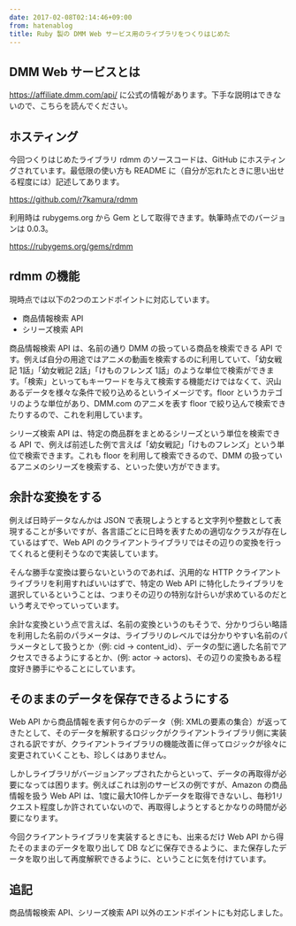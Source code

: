 ```yaml
---
date: 2017-02-08T02:14:46+09:00
from: hatenablog
title: Ruby 製の DMM Web サービス用のライブラリをつくりはじめた
---
```


<h2>DMM Web サービスとは</h2>

<p><a href="https://affiliate.dmm.com/api/">https://affiliate.dmm.com/api/</a> に公式の情報があります。下手な説明はできないので、こちらを読んでください。</p>

<h2>ホスティング</h2>

<p>今回つくりはじめたライブラリ rdmm のソースコードは、GitHub にホスティングされています。最低限の使い方も README に（自分が忘れたときに思い出せる程度には）記述してあります。</p>

<p><a href="https://github.com/r7kamura/rdmm">https://github.com/r7kamura/rdmm</a></p>

<p>利用時は rubygems.org から Gem として取得できます。執筆時点でのバージョンは 0.0.3。</p>

<p><a href="https://rubygems.org/gems/rdmm">https://rubygems.org/gems/rdmm</a></p>

<h2>rdmm の機能</h2>

<p>現時点では以下の2つのエンドポイントに対応しています。</p>

<ul>
<li>商品情報検索 API</li>
<li>シリーズ検索 API</li>
</ul>


<p>商品情報検索 API は、名前の通り DMM の扱っている商品を検索できる API です。例えば自分の用途ではアニメの動画を検索するのに利用していて、「幼女戦記 1話」「幼女戦記 2話」「けものフレンズ 1話」のような単位で検索ができます。「検索」といってもキーワードを与えて検索する機能だけではなくて、沢山あるデータを様々な条件で絞り込めるというイメージです。floor というカテゴリのような単位があり、DMM.com のアニメを表す floor で絞り込んで検索できたりするので、これを利用しています。</p>

<p>シリーズ検索 API は、特定の商品群をまとめるシリーズという単位を検索できる API で、例えば前述した例で言えば「幼女戦記」「けものフレンズ」という単位で検索できます。これも floor を利用して検索できるので、DMM の扱っているアニメのシリーズを検索する、といった使い方ができます。</p>

<h2>余計な変換をする</h2>

<p>例えば日時データなんかは JSON で表現しようとすると文字列や整数として表現することが多いですが、各言語ごとに日時を表すための適切なクラスが存在しているはずで、Web API のクライアントライブラリではその辺りの変換を行ってくれると便利そうなので実装しています。</p>

<p>そんな勝手な変換は要らないというのであれば、汎用的な HTTP クライアントライブラリを利用すればいいはずで、特定の Web API に特化したライブラリを選択しているということは、つまりその辺りの特別な計らいが求めているのだという考えでやっていっています。</p>

<p>余計な変換という点で言えば、名前の変換というのもそうで、分かりづらい略語を利用した名前のパラメータは、ライブラリのレベルでは分かりやすい名前のパラメータとして扱うとか（例: cid → content_id）、データの型に適した名前でアクセスできるようにするとか、(例: actor → actors)、その辺りの変換もある程度好き勝手にやることにしています。</p>

<h2>そのままのデータを保存できるようにする</h2>

<p>Web API から商品情報を表す何らかのデータ（例: XMLの要素の集合）が返ってきたとして、そのデータを解釈するロジックがクライアントライブラリ側に実装される訳ですが、クライアントライブラリの機能改善に伴ってロジックが徐々に変更されていくことも、珍しくはありません。</p>

<p>しかしライブラリがバージョンアップされたからといって、データの再取得が必要になっては困ります。例えばこれは別のサービスの例ですが、Amazon の商品情報を扱う Web API は、1度に最大10件しかデータを取得できないし、毎秒1リクエスト程度しか許されていないので、再取得しようとするとかなりの時間が必要になります。</p>

<p>今回クライアントライブラリを実装するときにも、出来るだけ Web API から得たそのままのデータを取り出して DB などに保存できるように、また保存したデータを取り出して再度解釈できるように、ということに気を付けています。</p>

<h2>追記</h2>

<p>商品情報検索 API、シリーズ検索 API 以外のエンドポイントにも対応しました。</p>

